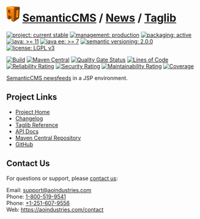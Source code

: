 # [<img src="ao-logo.png" alt="AO Logo" width="35" height="40">](https://github.com/ao-apps) [SemanticCMS](https://github.com/ao-apps/semanticcms) / [News](https://github.com/ao-apps/semanticcms-news) / [Taglib](https://github.com/ao-apps/semanticcms-news-taglib)

[![project: current stable](https://semanticcms.com/ao-badges/project-current-stable.svg)](https://aoindustries.com/life-cycle#project-current-stable)
[![management: production](https://semanticcms.com/ao-badges/management-production.svg)](https://aoindustries.com/life-cycle#management-production)
[![packaging: active](https://semanticcms.com/ao-badges/packaging-active.svg)](https://aoindustries.com/life-cycle#packaging-active)  
[![java: &gt;= 11](https://semanticcms.com/ao-badges/java-11.svg)](https://docs.oracle.com/en/java/javase/11/docs/api/)
[![java ee: &gt;= 7](https://semanticcms.com/ao-badges/javaee-7.svg)](https://docs.oracle.com/javaee/7/api/)
[![semantic versioning: 2.0.0](https://semanticcms.com/ao-badges/semver-2.0.0.svg)](http://semver.org/spec/v2.0.0.html)
[![license: LGPL v3](https://semanticcms.com/ao-badges/license-lgpl-3.0.svg)](https://www.gnu.org/licenses/lgpl-3.0)

[![Build](https://github.com/ao-apps/semanticcms-news-taglib/workflows/Build/badge.svg?branch=master)](https://github.com/ao-apps/semanticcms-news-taglib/actions?query=workflow%3ABuild)
[![Maven Central](https://maven-badges.herokuapp.com/maven-central/com.semanticcms/semanticcms-news-taglib/badge.svg)](https://maven-badges.herokuapp.com/maven-central/com.semanticcms/semanticcms-news-taglib)
[![Quality Gate Status](https://sonarcloud.io/api/project_badges/measure?branch=master&project=com.semanticcms%3Asemanticcms-news-taglib&metric=alert_status)](https://sonarcloud.io/dashboard?branch=master&id=com.semanticcms%3Asemanticcms-news-taglib)
[![Lines of Code](https://sonarcloud.io/api/project_badges/measure?branch=master&project=com.semanticcms%3Asemanticcms-news-taglib&metric=ncloc)](https://sonarcloud.io/component_measures?branch=master&id=com.semanticcms%3Asemanticcms-news-taglib&metric=ncloc)  
[![Reliability Rating](https://sonarcloud.io/api/project_badges/measure?branch=master&project=com.semanticcms%3Asemanticcms-news-taglib&metric=reliability_rating)](https://sonarcloud.io/component_measures?branch=master&id=com.semanticcms%3Asemanticcms-news-taglib&metric=Reliability)
[![Security Rating](https://sonarcloud.io/api/project_badges/measure?branch=master&project=com.semanticcms%3Asemanticcms-news-taglib&metric=security_rating)](https://sonarcloud.io/component_measures?branch=master&id=com.semanticcms%3Asemanticcms-news-taglib&metric=Security)
[![Maintainability Rating](https://sonarcloud.io/api/project_badges/measure?branch=master&project=com.semanticcms%3Asemanticcms-news-taglib&metric=sqale_rating)](https://sonarcloud.io/component_measures?branch=master&id=com.semanticcms%3Asemanticcms-news-taglib&metric=Maintainability)
[![Coverage](https://sonarcloud.io/api/project_badges/measure?branch=master&project=com.semanticcms%3Asemanticcms-news-taglib&metric=coverage)](https://sonarcloud.io/component_measures?branch=master&id=com.semanticcms%3Asemanticcms-news-taglib&metric=Coverage)

[SemanticCMS newsfeeds](https://github.com/ao-apps/semanticcms-news) in a JSP environment.

## Project Links
* [Project Home](https://semanticcms.com/news/taglib/)
* [Changelog](https://semanticcms.com/news/taglib/changelog)
* [Taglib Reference](https://semanticcms.com/news/taglib/semanticcms-news.tld/)
* [API Docs](https://semanticcms.com/news/taglib/apidocs/)
* [Maven Central Repository](https://search.maven.org/artifact/com.semanticcms/semanticcms-news-taglib)
* [GitHub](https://github.com/ao-apps/semanticcms-news-taglib)

## Contact Us
For questions or support, please [contact us](https://aoindustries.com/contact):

Email: [support@aoindustries.com](mailto:support@aoindustries.com)  
Phone: [1-800-519-9541](tel:1-800-519-9541)  
Phone: [+1-251-607-9556](tel:+1-251-607-9556)  
Web: https://aoindustries.com/contact
